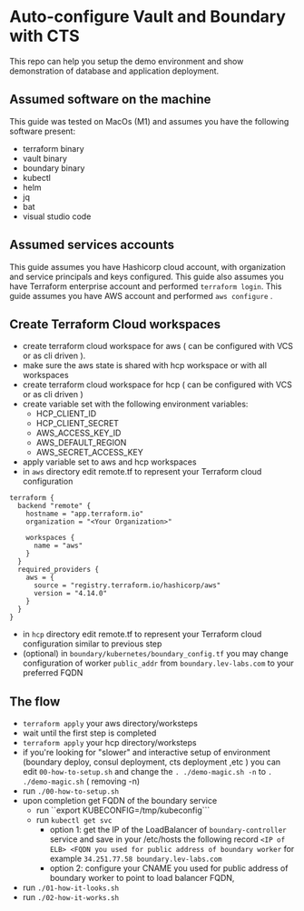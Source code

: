 # Auto-configure Vault and Boundary with CTS

This repo can help you setup the demo environment and show demonstration of database and application deployment.


## Assumed software on the machine
This guide was tested on MacOs (M1) and assumes you have the following software present:
- terraform binary
- vault binary
- boundary binary 
- kubectl
- helm
- jq
- bat
- visual studio code

## Assumed services accounts
This guide assumes you have Hashicorp cloud account, with organization and service principals and keys configured. 
This guide also assumes you have Terraform enterprise account and performed ```terraform login```.
This guide assumes you have AWS account and performed ```aws configure``` .

## Create Terraform Cloud workspaces
- create terraform cloud workspace for aws ( can be configured with VCS or as cli driven ). 
- make sure the aws state is shared with hcp workspace or with all workspaces
- create terraform cloud workspace for hcp ( can be configured with VCS or as cli driven )
- create variable set with the following environment variables:
	- HCP_CLIENT_ID
	- HCP_CLIENT_SECRET
	- AWS_ACCESS_KEY_ID
	- AWS_DEFAULT_REGION
	- AWS_SECRET_ACCESS_KEY
- apply variable set to aws and hcp workspaces
- in ```aws``` directory edit remote.tf to represent your Terraform cloud configuration
```
terraform {  
  backend "remote" {  
    hostname = "app.terraform.io"  
	organization = "<Your Organization>"  
  
	workspaces {  
      name = "aws"  
    }  
  }  
  required_providers {  
    aws = {  
      source = "registry.terraform.io/hashicorp/aws"  
	  version = "4.14.0"  
	}  
  }  
}
```
- in ```hcp``` directory edit remote.tf to represent your Terraform cloud configuration similar to previous step
- (optional) in ```boundary/kubernetes/boundary_config.tf``` you may change configuration of worker ```public_addr``` from ```boundary.lev-labs.com``` to your preferred FQDN

## The flow
- ```terraform apply``` your aws directory/worksteps
- wait until the first step is completed 
- ```terraform apply``` your hcp directory/worksteps
- if you're looking for "slower" and interactive setup of environment (boundary deploy, consul deployment, cts deployment ,etc ) you can edit ```00-how-to-setup.sh``` and change the ```. ./demo-magic.sh -n``` to ```. ./demo-magic.sh``` ( removing -n)
- run ```./00-how-to-setup.sh```
- upon completion get FQDN of the boundary service
	- run ``export KUBECONFIG=/tmp/kubeconfig```
	- run ```kubectl get svc```
		- option 1:  get the IP of the LoadBalancer of ```boundary-controller``` service and save in your /etc/hosts the following record 
		```<IP of ELB> <FQDN you used for public address of boundary worker```
		for example
		```34.251.77.58 boundary.lev-labs.com```
		- option 2: configure your CNAME you used for public address of boundary worker to point to 	  load balancer FQDN,
- run ```./01-how-it-looks.sh```
- run ```./02-how-it-works.sh```